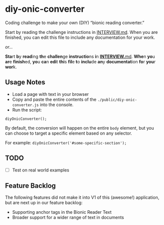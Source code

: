 # diy-onic-converter
Coding challenge to make your own (DIY) “bionic reading converter.”

Start by reading the challenge instructions in [INTERVIEW.md](./INTERVIEW.md). When you are finished, you can edit this file to include any documentation for your work.

_or…_

**Sta**rt **b**y **read**ing **th**e **challen**ge **instructio**ns **i**n **[INTERVIEW.](./INTERVIEW.md)**[md](./INTERVIEW.md). **Whe**n **yo**u **ar**e **finish**ed, **yo**u **ca**n **edi**t **thi**s **fil**e **t**o **inclu**de **an**y **documentat**ion **fo**r **you**r **wor**k.

## Usage Notes

* Load a page with text in your browser
* Copy and paste the entire contents of the `./public/diy-onic-converter.js` into the console.
* Run the script:
```
diyOnicConverter();
```
By default, the conversion will happen on the entire `body` element, but you can choose to target a specific element based on any selector.

For example: `diyOnicConverter('#some-specific-section');`

## TODO
* [ ] Test on real world examples

## Feature Backlog

The following features did not make it into V1 of this (awesome!) application, but are next up in our feature backlog:
* Supporting anchor tags in the Bionic Reader Text
* Broader support for a wider range of text in documents